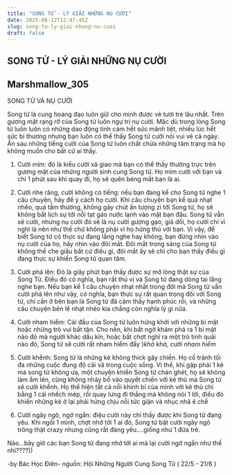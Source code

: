```yaml
---
title: "SONG TỬ - LÝ GIẢI NHỮNG NỤ CƯỜI"
date: 2025-06-12T12:47:45Z
slug: song-tu-ly-giai-nhung-nu-cuoi
draft: false
---
```


## SONG TỬ - LÝ GIẢI NHỮNG NỤ CƯỜI

## Marshmallow_305

SONG TỬ VÀ NỤ CƯỜI
 
 

Song tử là cung hoàng đạo luôn giữ cho mình được vẻ tươi trẻ lâu nhất. Trên gương mặt rạng rỡ của Song tử luôn ngự trị nụ cười. Mặc dù trong lòng Song tử luôn luôn có những dao động tình cảm hết sức mãnh liệt, nhiều lúc hết sức bi thương nhưng bạn luôn có thể thấy Song tử cười nói vui vẻ cả ngày. Ẩn sau những tiếng cười của Song tử luôn chất chứa những tâm trạng mà họ không muốn cho bất cứ ai thấy.
 
1. Cười mỉm: đó là kiểu cười xã giao mà bạn có thể thấy thường trực trên gương mặt của những người sinh cung Song tử. Họ mỉm cười với bạn và chỉ 1 phút sau khi quay đi, họ sẽ quên béng mất bạn là ai.
 
2. Cười nhe răng, cười không có tiếng: nếu bạn đang kể cho Song tử nghe 1 câu chuyện, hãy để ý cách họ cười. Khi câu chuyện bạn kể quá nhạt nhẽo, quá tầm thường, không gây chút ấn tượng zì tới Song tử, họ sẽ không bất lịch sự tới nỗi tạt gáo nước lạnh vào mặt bạn đâu. Song tử vẫn sẽ cười, nhưng nụ cười đó sẽ là nụ cười gượng gạo, giả dối, họ cười chỉ vì nghĩ là nên như thế chứ không phải vì họ hứng thú với bạn. Vì vậy, để biết Song tử có thực sự đang lắng nghe hay không, bạn đừng nhìn vào nụ cười của họ, hãy nhìn vào đôi mắt. Đôi mắt trong sáng của Song tử không thể che giấu bất cứ điều gì, đôi mắt ấy sẽ chỉ cho bạn thấy điều gì đang thực sự khiến Song tử quan tâm.
 
3. Cười phá lên: Đó là giây phút bạn thấy được sự mở lòng thật sự của Song Tử. Điều đó có nghĩa, bạn rất thú vị và Song tử đang dỏng tai lắng nghe bạn. Nếu bạn kể 1 câu chuyện nhạt nhất trong đời mà Song tử vẫn cười phá lên như vậy, có nghĩa, bạn thực sự rất quan trọng đối với Song tử, chỉ cần ở bên bạn là Song tử đã cảm thấy hạnh phúc rồi, và những câu chuyện bên lề nhạt nhẽo kia chẳng còn nghĩa lý gì nữa.
 
4. Cười nham hiểm: Cái đầu của Song tử luôn hứng khởi với những bí mật hoặc những trò vui bất tận. Cho nên, khi bất ngờ khám phá ra 1 bí mật nào đó mà người khác dấu kín, hoặc bất chợt nghĩ ra một trò tinh quái nào đó, Song tử sẽ cười rất nham hiểm đấy )*khà khà, cười nham hiểm*
 
5. Cười khểnh: Song tử là những kẻ không thick gây chiến. Họ cố tránh tối đa những cuộc đụng độ cãi vã trong cuộc sống. Vì thế, khi gặp phải 1 kẻ mà song tử không ưa, một chuyện khiến Song tử chán ghét, họ sẽ không làm ầm lên, cũng không nhảy bổ vào quyết chiến với kẻ thù mà Song tử sẽ cười khểnh. Họ thể hiện tất cả nỗi khinh bỉ của mình với kẻ thù chỉ bằng 1 cái nhếch mép, rồi quay lưng đi thẳng mà không nói 1 lời, điều đó khiến những kẻ ở lại phải hứng chịu nỗi tức giận và nhục nhã ê chề 
 
6. Cười ngây ngô, ngớ ngẩn: điệu cười này chỉ thấy được khi Song tử đang yêu. Khi ngồi 1 mình, chợt nhớ tới 1 ai đó, Song tử bật cười ngây ngô trông thật crazy nhưng cũng rất đáng yêu....giống như 1 đứa trẻ.
 
Nào...bây giờ các bạn Song tử đang nhớ tới ai mà lại cười ngớ ngẩn như thế nhỉ????))
 
 
-by Bác Học Điên-
nguồn: Hội Những Người Cung Song Tử ( 22/5 - 21/6 )